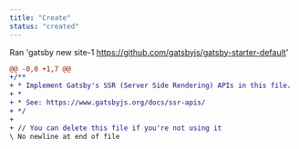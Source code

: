 ```yaml
---
title: "Create"
status: "created"
---
```

Ran 'gatsby new site-1 https://github.com/gatsbyjs/gatsby-starter-default'
```diff
@@ -0,0 +1,7 @@
+/**
+ * Implement Gatsby's SSR (Server Side Rendering) APIs in this file.
+ *
+ * See: https://www.gatsbyjs.org/docs/ssr-apis/
+ */
+
+ // You can delete this file if you're not using it
\ No newline at end of file
```
